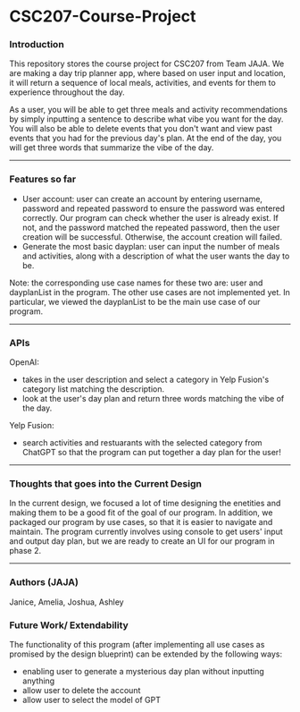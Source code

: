 # CSC207-Course-Project
### Introduction
This repository stores the course project for CSC207 from Team JAJA. 
We are making a day trip planner app, where based on user input and location, it will return a sequence of 
local meals, activities, and events for them to experience throughout the day.

As a user, you will be able to get three meals and activity recommendations by simply inputting a sentence to 
describe what vibe you want for the day. You will also be able to delete events that you don't want and view past 
events that you had for the previous day's plan. At the end of the day, you will get three words that summarize the 
vibe of the day. 

___________________________________________________________________________________________________________________
### Features so far
* User account: user can create an account by entering username, password and repeated password to ensure the password was entered correctly. Our program can check whether the user is already exist. If not, and the password matched the repeated password, then the user creation will be successful. Otherwise, the account creation will failed.
* Generate the most basic dayplan: user can input the number of meals and activities, along with a description of what the user wants the day to be.

Note: the corresponding use case names for these two are: user and dayplanList in the program. The other use cases are not implemented yet. In particular, we viewed the dayplanList to be the main use case of our program.
___________________________________________________________________________________________________________________
### APIs
OpenAI:
* takes in the user description and select a category in Yelp Fusion's category list matching the description.
* look at the user's day plan and return three words matching the vibe of the day.

Yelp Fusion:
* search activities and restuarants with the selected category from ChatGPT so that the program can put together a day plan for the user!

___________________________________________________________________________________________________________________
### Thoughts that goes into the Current Design
In the current design, we focused a lot of time designing the enetities and making them to be a good fit of the goal of our program. In addition, we packaged our program by use cases, so that it is easier to navigate and maintain. The program currently involves using console to get users' input and output day plan, but we are ready to create an UI for our program in phase 2. 

___________________________________________________________________________________________________________________
### Authors (JAJA)
Janice, Amelia, Joshua, Ashley

### Future Work/ Extendability
The functionality of this program (after implementing all use cases as promised by the design blueprint) can be extended by the following ways:
* enabling user to generate a mysterious day plan without inputting anything
* allow user to delete the account
* allow user to select the model of GPT

  

